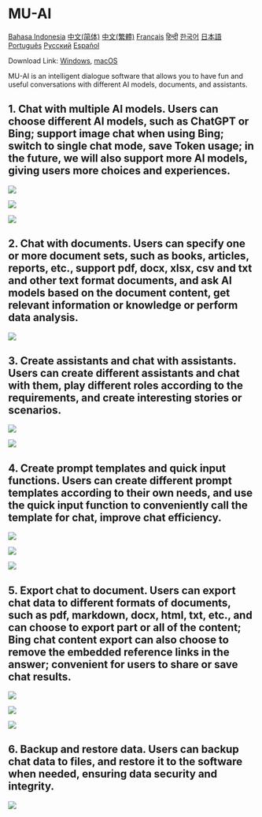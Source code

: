 # MU-AI

[Bahasa Indonesia](./docs/README-id-ID.md)
[中文(简体)](./docs/README-zh-CN.md)
[中文(繁體)](./docs/README-zh-HK.md)
[Français](./docs/README-fr-FR.md)
[हिन्दी](./docs/README-hi-IN.md)
[한국어](./docs/README-ko-KR.md)
[日本語](./docs/README-ja-JP.md)
[Português](./docs/README-pt-PT.md)
[Русский](./docs/README-ru-RU.md)
[Español](./docs/README-es-ES.md)

Download Link: [Windows](https://raw.githubusercontent.com/MicroUtil/muai/main/bin/MU-AI_0.1.0_x64-GH.msi.zip),
[macOS](https://raw.githubusercontent.com/MicroUtil/muai/main/bin/MU-AI_0.1.0_x64-GH.dmg)

MU-AI is an intelligent dialogue software that allows you to have fun and useful conversations with different AI models, documents, and assistants.

## 1. Chat with multiple AI models. Users can choose different AI models, such as ChatGPT or Bing; support image chat when using Bing; switch to single chat mode, save Token usage; in the future, we will also support more AI models, giving users more choices and experiences.

![](https://raw.githubusercontent.com/MicroUtil/muai/main/web/images/dark/1-1.jpg)

![](https://raw.githubusercontent.com/MicroUtil/muai/main/web/images/dark/1-2.jpg)

![](https://raw.githubusercontent.com/MicroUtil/muai/main/web/images/dark/1-3.jpg)

## 2. Chat with documents. Users can specify one or more document sets, such as books, articles, reports, etc., support pdf, docx, xlsx, csv and txt and other text format documents, and ask AI models based on the document content, get relevant information or knowledge or perform data analysis.

![](https://raw.githubusercontent.com/MicroUtil/muai/main/web/images/dark/2-1.jpg)

## 3. Create assistants and chat with assistants. Users can create different assistants and chat with them, play different roles according to the requirements, and create interesting stories or scenarios.

![](https://raw.githubusercontent.com/MicroUtil/muai/main/web/images/dark/3-1.jpg)

![](https://raw.githubusercontent.com/MicroUtil/muai/main/web/images/dark/3-2.jpg)

## 4. Create prompt templates and quick input functions. Users can create different prompt templates according to their own needs, and use the quick input function to conveniently call the template for chat, improve chat efficiency.

![](https://raw.githubusercontent.com/MicroUtil/muai/main/web/images/dark/4-1.jpg)

![](https://raw.githubusercontent.com/MicroUtil/muai/main/web/images/dark/4-2.jpg)

![](https://raw.githubusercontent.com/MicroUtil/muai/main/web/images/dark/4-3.jpg)

## 5. Export chat to document. Users can export chat data to different formats of documents, such as pdf, markdown, docx, html, txt, etc., and can choose to export part or all of the content; Bing chat content export can also choose to remove the embedded reference links in the answer; convenient for users to share or save chat results.

![](https://raw.githubusercontent.com/MicroUtil/muai/main/web/images/dark/5-1.jpg)

![](https://raw.githubusercontent.com/MicroUtil/muai/main/web/images/dark/5-2.jpg)

![](https://raw.githubusercontent.com/MicroUtil/muai/main/web/images/dark/5-3.jpg)

## 6. Backup and restore data. Users can backup chat data to files, and restore it to the software when needed, ensuring data security and integrity.

![](https://raw.githubusercontent.com/MicroUtil/muai/main/web/images/dark/6-1.jpg)


